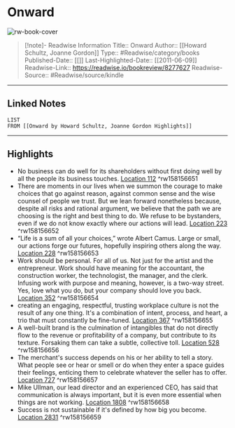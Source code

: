# Onward

![rw-book-cover](https://images-na.ssl-images-amazon.com/images/I/518NwWZ9U7L._SL200_.jpg)
<br>
>[!note]- Readwise Information
>Title:: Onward
>Author:: [[Howard Schultz, Joanne Gordon]]
>Type:: #Readwise/category/books
>Published-Date:: [[]]
>Last-Highlighted-Date:: [[2011-06-09]]
>Readwise-Link:: https://readwise.io/bookreview/8277627
>Readwise-Source:: #Readwise/source/kindle
--- 

## Linked Notes
```dataview
LIST
FROM [[Onward by Howard Schultz, Joanne Gordon Highlights]]
```

---

## Highlights
- No business can do well for its shareholders without first doing well by all the people its business touches. [Location 112](https://readwise.io/open/158156651) ^rw158156651
- There are moments in our lives when we summon the courage to make choices that go against reason, against common sense and the wise counsel of people we trust. But we lean forward nonetheless because, despite all risks and rational argument, we believe that the path we are choosing is the right and best thing to do. We refuse to be bystanders, even if we do not know exactly where our actions will lead. [Location 223](https://readwise.io/open/158156652) ^rw158156652
- “Life is a sum of all your choices,” wrote Albert Camus. Large or small, our actions forge our futures, hopefully inspiring others along the way. [Location 228](https://readwise.io/open/158156653) ^rw158156653
- Work should be personal. For all of us. Not just for the artist and the entrepreneur. Work should have meaning for the accountant, the construction worker, the technologist, the manager, and the clerk. Infusing work with purpose and meaning, however, is a two-way street. Yes, love what you do, but your company should love you back. [Location 352](https://readwise.io/open/158156654) ^rw158156654
- creating an engaging, respectful, trusting workplace culture is not the result of any one thing. It's a combination of intent, process, and heart, a trio that must constantly be fine-tuned. [Location 367](https://readwise.io/open/158156655) ^rw158156655
- A well-built brand is the culmination of intangibles that do not directly flow to the revenue or profitability of a company, but contribute to its texture. Forsaking them can take a subtle, collective toll. [Location 528](https://readwise.io/open/158156656) ^rw158156656
- The merchant's success depends on his or her ability to tell a story. What people see or hear or smell or do when they enter a space guides their feelings, enticing them to celebrate whatever the seller has to offer. [Location 727](https://readwise.io/open/158156657) ^rw158156657
- Mike Ullman, our lead director and an experienced CEO, has said that communication is always important, but it is even more essential when things are not working. [Location 1808](https://readwise.io/open/158156658) ^rw158156658
- Success is not sustainable if it's defined by how big you become. [Location 2831](https://readwise.io/open/158156659) ^rw158156659
